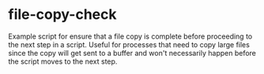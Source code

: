 # file-copy-check

Example script for ensure that a file copy is complete before proceeding to the next step
in a script.  Useful for processes that need to copy large files since the copy
will get sent to a buffer and won't necessarily happen before the script moves to
the next step.